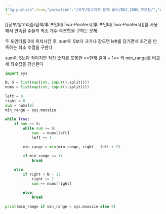 ```yaml
---
{"dg-publish":true,"permalink":"/공부/알고리즘 문제 풀이/BOJ_1806_부분합/","dgPassFrontmatter":true}
---
```



[[공부/알고리즘/탐색/투 포인터(Two-Pointers)\|투 포인터(Two-Pointers)]]를 사용해서 연속된 수들의 최소 개수 부분합을 구하는 문제

두 포인터를 0에 위치시킨 후, sum이 S보다 크거나 같으면 left를 당기면서 조건을 만족하는 최소 수열을 구한다

sum이 S보다 작아지면 직전 숫자를 포함한 ==현재 길이 + 1== 와 min_range를 비교해 최솟값을 갱신한다

```python
import sys  
  
N, S = list(map(int, input().split()))  
nums = list(map(int, input().split()))  
  
left = 0  
right = 0  
sum = nums[0]  
min_range = sys.maxsize  
  
while True:  
    if sum >= S:  
        while sum >= S:  
            sum -= nums[left]  
            left += 1  
  
        min_range = min(min_range, right - left + 2)  
  
        if min_range == 1:  
            break  
  
    else:  
        if right < N - 1:  
            right += 1  
            sum += nums[right]  
  
        else:  
            break  
  
print(min_range if min_range < sys.maxsize else 0)
```